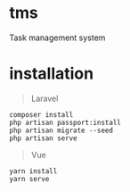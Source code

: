 # tms
Task management system

# installation

> Laravel
```
composer install
php artisan passport:install
php artisan migrate --seed
php artisan serve
```

> Vue
```
yarn install
yarn serve
```
